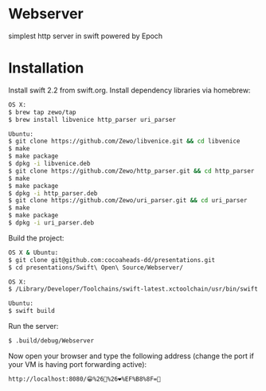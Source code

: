 # Webserver
simplest http server in swift powered by Epoch

# Installation

Install swift 2.2 from swift.org.
Install dependency libraries via homebrew:

```bash
OS X:
$ brew tap zewo/tap
$ brew install libvenice http_parser uri_parser

Ubuntu:
$ git clone https://github.com/Zewo/libvenice.git && cd libvenice
$ make
$ make package
$ dpkg -i libvenice.deb
$ git clone https://github.com/Zewo/http_parser.git && cd http_parser
$ make
$ make package
$ dpkg -i http_parser.deb
$ git clone https://github.com/Zewo/uri_parser.git && cd uri_parser
$ make
$ make package
$ dpkg -i uri_parser.deb
```

Build the project:

```bash
OS X & Ubuntu:
$ git clone git@github.com:cocoaheads-dd/presentations.git
$ cd presentations/Swift\ Open\ Source/Webserver/

OS X:
$ /Library/Developer/Toolchains/swift-latest.xctoolchain/usr/bin/swift build

Ubuntu:
$ swift build
```

Run the server:

```bash
$ .build/debug/Webserver
```

Now open your browser and type the following address (change the port if your VM is having port forwarding active):

```bash
http://localhost:8080/😁%26🎄%26❤%EF%B8%8F=🎁
```

